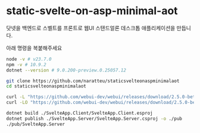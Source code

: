 # static-svelte-on-asp-minimal-aot

닷넷을 백엔드로 스벨트를 프론트로 웹UI 스탠드얼론 데스크톱 애플리케이션을 만듭니다.

아래 명령을 복붙해주세요

```bash
node -v # v23.7.0
npm -v # 10.9.2
dotnet --version # 9.0.200-preview.0.25057.12

git clone https://github.com/naratteu/staticsvelteonaspminimalaot
cd staticsvelteonaspminimalaot

curl -L "https://github.com/webui-dev/webui/releases/download/2.5.0-beta.2/webui-windows-msvc-x64.zip" | tar -x # 윈도우용 명령
curl -LO "https://github.com/webui-dev/webui/releases/download/2.5.0-beta.2/webui-linux-gcc-x64.zip" && unzip *.zip # wsl 명령

dotnet build ./SvelteApp.Client/SvelteApp.Client.esproj
dotnet publish ./SvelteApp.Server/SvelteApp.Server.csproj -o ./pub
./pub/SvelteApp.Server
```